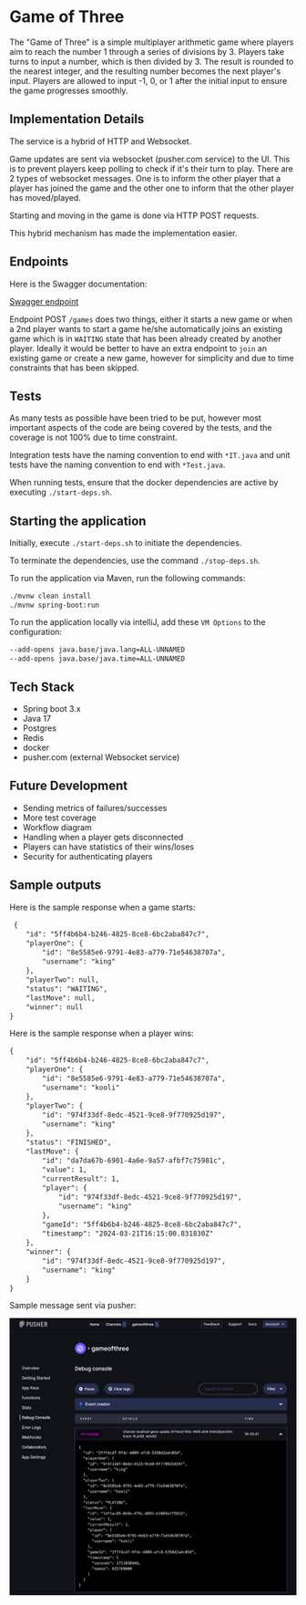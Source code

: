 # Game of Three
The "Game of Three" is a simple multiplayer arithmetic game where players aim to reach the number 1 through a series of divisions by 3. Players take turns to input a number, which is then divided by 3. The result is rounded to the nearest integer, and the resulting number becomes the next player's input. Players are allowed to input -1, 0, or 1 after the initial input to ensure the game progresses smoothly.

## Implementation Details

The service is a hybrid of HTTP and Websocket.

Game updates are sent via websocket (pusher.com service) to the UI. This is to prevent players keep polling to check if it's their turn to play.
There are 2 types of websocket messages. One is to inform the other player that a player has joined the game and the other one to inform that the other player has moved/played.

Starting and moving in the game is done via HTTP POST requests.

This hybrid mechanism has made the implementation easier.


## Endpoints

Here is the Swagger documentation:

[Swagger endpoint](http://localhost:8080/swagger-ui/index.html)

Endpoint POST ``/games`` does two things, either it starts a new game or when a 2nd player wants to start a game he/she automatically joins an existing game which is in `WAITING` state that has been already created by another player.
Ideally it would be better to have an extra endpoint to `join` an existing game or create a new game, however for simplicity and due to time constraints that has been skipped.


## Tests

As many tests as possible have been tried to be put, however most important aspects of the code are being covered by the tests, and the coverage is not 100% due to time constraint.

Integration tests have the naming convention to end with `*IT.java` and unit tests have the naming convention to end with `*Test.java`.

When running tests, ensure that the docker dependencies are active by executing `./start-deps.sh`.

## Starting the application

Initially, execute `./start-deps.sh` to initiate the dependencies.

To terminate the dependencies, use the command `./stop-deps.sh`.

To run the application via Maven, run the following commands:
```
./mvnw clean install
./mvnw spring-boot:run
```
To run the application locally via intelliJ, add these `VM Options` to the configuration:
```
--add-opens java.base/java.lang=ALL-UNNAMED
--add-opens java.base/java.time=ALL-UNNAMED
```

## Tech Stack

- Spring boot 3.x
- Java 17
- Postgres
- Redis
- docker
- pusher.com (external Websocket service)

## Future Development

- Sending metrics of failures/successes
- More test coverage
- Workflow diagram
- Handling when a player gets disconnected
- Players can have statistics of their wins/loses
- Security for authenticating players

## Sample outputs

Here is the sample response when a game starts:
```
 {
    "id": "5ff4b6b4-b246-4825-8ce8-6bc2aba847c7",
    "playerOne": {
        "id": "8e5585e6-9791-4e83-a779-71e54638707a",
        "username": "king"
    },
    "playerTwo": null,
    "status": "WAITING",
    "lastMove": null,
    "winner": null
}
```
Here is the sample response when a player wins:

```
{
    "id": "5ff4b6b4-b246-4825-8ce8-6bc2aba847c7",
    "playerOne": {
        "id": "8e5585e6-9791-4e83-a779-71e54638707a",
        "username": "kooli"
    },
    "playerTwo": {
        "id": "974f33df-8edc-4521-9ce8-9f770925d197",
        "username": "king"
    },
    "status": "FINISHED",
    "lastMove": {
        "id": "da7da67b-6901-4a6e-9a57-afbf7c75981c",
        "value": 1,
        "currentResult": 1,
        "player": {
            "id": "974f33df-8edc-4521-9ce8-9f770925d197",
            "username": "king"
        },
        "gameId": "5ff4b6b4-b246-4825-8ce8-6bc2aba847c7",
        "timestamp": "2024-03-21T16:15:00.831830Z"
    },
    "winner": {
        "id": "974f33df-8edc-4521-9ce8-9f770925d197",
        "username": "king"
    }
}
```
Sample message sent via pusher:

!["Widget"](./etc/pusher.png)

